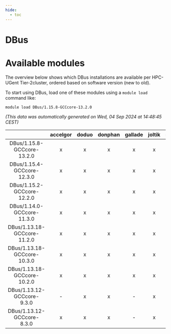 ```yaml
---
hide:
  - toc
---
```


DBus
====

# Available modules


The overview below shows which DBus installations are available per HPC-UGent Tier-2cluster, ordered based on software version (new to old).

To start using DBus, load one of these modules using a `module load` command like:

```shell
module load DBus/1.15.8-GCCcore-13.2.0
```

*(This data was automatically generated on Wed, 04 Sep 2024 at 14:48:45 CEST)*  

| |accelgor|doduo|donphan|gallade|joltik|shinx|skitty|
| :---: | :---: | :---: | :---: | :---: | :---: | :---: | :---: |
|DBus/1.15.8-GCCcore-13.2.0|x|x|x|x|x|x|x|
|DBus/1.15.4-GCCcore-12.3.0|x|x|x|x|x|x|x|
|DBus/1.15.2-GCCcore-12.2.0|x|x|x|x|x|-|x|
|DBus/1.14.0-GCCcore-11.3.0|x|x|x|x|x|-|x|
|DBus/1.13.18-GCCcore-11.2.0|x|x|x|x|x|-|x|
|DBus/1.13.18-GCCcore-10.3.0|x|x|x|x|x|-|x|
|DBus/1.13.18-GCCcore-10.2.0|x|x|x|x|x|-|x|
|DBus/1.13.12-GCCcore-9.3.0|-|x|x|-|x|-|x|
|DBus/1.13.12-GCCcore-8.3.0|x|x|x|-|x|-|x|

